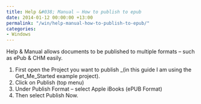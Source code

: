 ```yaml
---
title: Help &#038; Manual – How to publish to epub
date: 2014-01-12 00:00:00 +13:00
permalink: "/win/help-manual-how-to-publish-to-epub/"
categories:
- Windows
---
```


Help & Manual allows documents to be published to multiple formats – such as ePub & CHM easily. 

  1. First open the Project you want to publish _(in this guide I am using the Get\_Me\_Started example project).
  2. Click on Publish (top menu) 
  3. Under Publish Format – select Apple iBooks (ePUB Format) 
  4. Then select Publish Now.
